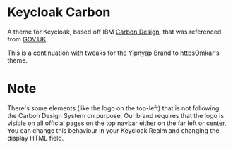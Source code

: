# Keycloak Carbon

A theme for Keycloak, based off IBM [Carbon Design](https://carbondesignsystem.com/), that was referenced from [GOV.UK](https://github.com/UKHomeOffice/keycloak-theme-govuk).

This is a continuation with tweaks for the Yipnyap Brand to [httpsOmkar](https://github.com/httpsOmkar/carbon-keycloak-theme)'s theme.

# Note
There's some elements (like the logo on the top-left) that is not following the Carbon Design System on purpose. Our brand requires that the logo is visible on all official pages on the top navbar either on the far left or center. You can change this behaviour in your Keycloak Realm and changing the display HTML field.
